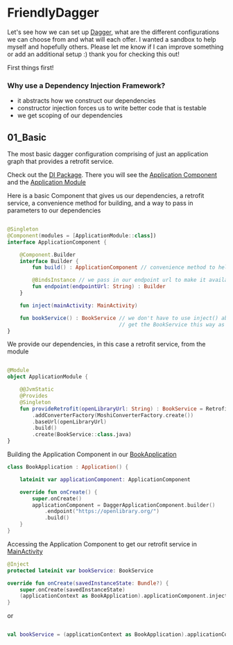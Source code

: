 # FriendlyDagger

Let's see how we can set up [Dagger](https://github.com/google/dagger), what are the different configurations we can choose from and what will each offer. I wanted a sandbox to help myself and hopefully others. Please let me know if I can improve something or add an additional setup :) thank you for checking this out!

First things first!

### Why use a Dependency Injection Framework?

* it abstracts how we construct our dependencies
* constructor injection forces us to write better code that is testable
* we get scoping of our dependencies 


## 01_Basic

The most basic dagger configuration comprising of just an application graph that provides a retrofit service.

Check out the [DI Package](../master/01_Basic/app/src/main/java/friendlyrobot/nyc/friendlydagger/basic/di). There you will see the [Application Component](../master/01_Basic/app/src/main/java/friendlyrobot/nyc/friendlydagger/basic/di/ApplicationComponent.kt) and the [Application Module](../master/01_Basic/app/src/main/java/friendlyrobot/nyc/friendlydagger/basic/di/ApplicationModule.kt)

Here is a basic Component that gives us our dependencies, a retrofit service, a convenience method for building, and a way to pass in parameters to our dependencies

```kotlin

@Singleton
@Component(modules = [ApplicationModule::class])
interface ApplicationComponent {

    @Component.Builder
    interface Builder {
        fun build() : ApplicationComponent // convenience method to help us build the component

        @BindsInstance // we pass in our endpoint url to make it available to the module
        fun endpoint(endpointUrl: String) : Builder
    }

    fun inject(mainActivity: MainActivity)

    fun bookService() : BookService // we don't have to use inject() above, we can
                                    // get the BookService this way as well
}

```

We provide our dependencies, in this case a retrofit service, from the module

```kotlin

@Module
object ApplicationModule {

    @@JvmStatic
    @Provides
    @Singleton
    fun provideRetrofit(openLibraryUrl: String) : BookService = Retrofit.Builder()
        .addConverterFactory(MoshiConverterFactory.create())
        .baseUrl(openLibraryUrl)
        .build()
        .create(BookService::class.java)
}

```

Building the Application Component in our [BookApplication](../master/01_Basic/app/src/main/java/friendlyrobot/nyc/friendlydagger/basic/BookApplication.kt)

```kotlin
class BookApplication : Application() {

    lateinit var applicationComponent: ApplicationComponent

    override fun onCreate() {
        super.onCreate()
        applicationComponent = DaggerApplicationComponent.builder()
            .endpoint("https://openlibrary.org/")
            .build()
    }
}

```

Accessing the Application Component to get our retrofit service in [MainActivity](../master/01_Basic/app/src/main/java/friendlyrobot/nyc/friendlydagger/basic/MainActivity.kt)

```kotlin
@Inject
protected lateinit var bookService: BookService

override fun onCreate(savedInstanceState: Bundle?) {
    super.onCreate(savedInstanceState)
    (applicationContext as BookApplication).applicationComponent.inject(this)
}

```

or 

```kotlin

val bookService = (applicationContext as BookApplication).applicationComponent.bookService()

```


